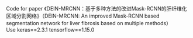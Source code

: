 Code for paper 《DEIN-MRCNN：基于多种方法的改进Mask-RCNN的肝纤维化区域分割网络》（DEIN-MRCNN: An improved Mask-RCNN based segmentation network for liver fibrosis based on multiple methods）  
Use keras==2.3.1 tensorflow==1.15.0
